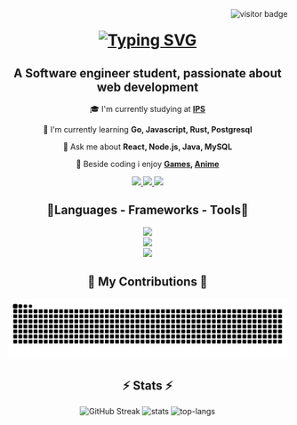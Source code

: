 <img align="right" src="https://visitor-badge.laobi.icu/badge?page_id=Irusou.Irusou" alt="visitor badge"/>

<h1 align="center">
  <a href="https://git.io/typing-svg">
    <img src="https://readme-typing-svg.demolab.com?font=Fira+Code&pause=1000&color=00F7B2&center=true&vCenter=true&random=false&width=435&lines=Hello%2C+World!%F0%9F%91%8B;Let's+code!+%F0%9F%92%BB" alt="Typing SVG" />
  </a>
</h1>

<h2 align="center">A Software engineer student, passionate about web development</h2>

<div align="center">

  🎓 I'm currently studying at **[IPS](https://portal.ips.pt/ests/pt/web_base.gera_pagina?P_pagina=8321)**

  🌱 I'm currently learning **Go, Javascript, Rust, Postgresql**

  💬 Ask me about **React, Node.js, Java, MySQL**

  🎱 Beside coding i enjoy **[Games](https://steamcommunity.com/id/Irus0u/), [Anime](https://myanimelist.net/profile/Irus0u)**
  
</div>

<div align="center">

  <a href="mailto:irus0ubusiness@gmail.com">
    <img src="https://img.shields.io/badge/Gmail-D14836?style=for-the-badge&logo=gmail&logoColor=white"/>
  </a>

  <a href="https://www.instagram.com/irus0u/">
    <img src="https://img.shields.io/badge/Instagram-E4405F?style=for-the-badge&logo=instagram&logoColor=white"/>
  </a>

  <a href="https://www.linkedin.com/in/jo%C3%A3o-morais-686994273/">
    <img src="https://img.shields.io/badge/LinkedIn-0077B5?style=for-the-badge&logo=linkedin&logoColor=white"/>
  </a>
  
</div>

<div align="center">
  <h2>🔹Languages - Frameworks - Tools🔹</h2>
  <p align="center">
    <a href="https://skillicons.dev">
      <img src="https://skillicons.dev/icons?i=java,html,css,js,ts,mysql" />
      <br />
      <img src="https://skillicons.dev/icons?i=nodejs,express,react,sass,tailwind" />
      <br />
      <img src="https://skillicons.dev/icons?i=vscode,visualstudio,vite,postman,idea,figma" />
    </a>
  </p>
</div>

<div align="center">
  <h2>🐍 My Contributions 🐍</h2>
<img alt="snake eating contributions" src="https://raw.githubusercontent.com/Irusou/Irusou/output/github-contribution-grid-snake-dark.svg"/>
</div>

<h2 align="center">⚡  Stats ⚡</h2>
<div align="center">
  <img src="https://streak-stats.demolab.com?user=Irusou&theme=dark&border_radius=10" alt="GitHub Streak" />
  <picture>
    <source
      srcset="https://github-readme-stats.vercel.app/api?username=Irusou&layout=compact&count_private=true&show_icons=true&theme=dark&rank_icon=github&border_radius=10"
      media="(prefers-color-scheme: dark)"
    />
    <source
      srcset="https://github-readme-stats.vercel.app/api?username=Irusou&layout=compact&count_private=true&show_icons=true&theme=dark&rank_icon=github&border_radius=10"
      media="(prefers-color-scheme: light), (prefers-color-scheme: no-preference)"
    />
    <img src="https://github-readme-stats.vercel.app/api?username=Irusou&layout=compact&count_private=true&show_icons=true&theme=dark&rank_icon=github&border_radius=10" alt="stats"/>
  </picture>
  <picture>
    <source
      srcset="https://github-readme-stats.vercel.app/api/top-langs?username=Irusou&layout=compact&show_icons=true&theme=dark"
      media="(prefers-color-scheme: dark)"
    />
    <source
      srcset="https://github-readme-stats.vercel.app/api/top-langs?username=Irusou&layout=compact&show_icons=true"
      media="(prefers-color-scheme: light), (prefers-color-scheme: no-preference)"
    />
    <img src="https://github-readme-stats.vercel.app/api/top-langs?username=Irusou&layout=compact&count_private=true&show_icons=true&theme=react&rank_icon=github&border_radius=10" alt="top-langs"/>
  </picture>
</div>
